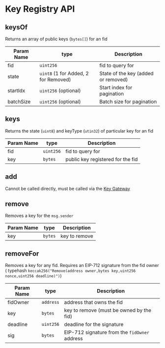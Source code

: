 # Key Registry API

## keysOf

Returns an array of public keys (`bytes[]`) for an fid

| Param Name | type                                 | Description                         |
|------------|--------------------------------------|-------------------------------------|
| fid        | `uint256`                            | fid to query for                    |
| state      | `uint8` (1 for Added, 2 for Removed) | State of the key (added or removed) |
| startIdx   | `uint256` (optional)                 | Start index for pagination          |
| batchSize  | `uint256` (optional)                 | Batch size for pagination           |

## keys

Returns the state (`uint8`) and keyType (`utin32`) of particular key for an fid

| Param Name | type      | Description                       |
|------------|-----------|-----------------------------------|
| fid        | `uint256` | fid to query for                  |
| key        | `bytes`   | public key registered for the fid |

## add

Cannot be called directly, must be called via the [Key Gateway](/reference/contracts/key-gateway.md)

## remove

Removes a key for the `msg.sender`

| Param Name | type    | Description   |
|------------|---------|---------------|
| key        | `bytes` | key to remove |

## removeFor

Removes a key for any fid. Requires an EIP-712 signature from the fid owner (
typehash `keccak256("Remove(address owner,bytes key,uint256 nonce,uint256 deadline)")`)

| Param Name | type      | Description                                   |
|------------|-----------|-----------------------------------------------|
| fidOwner   | `address` | address that owns the fid                     |
| key        | `bytes`   | key to remove (must be owned by the fid)      |
| deadline   | `uint256` | deadline for the signature                    |
| sig        | `bytes`   | EIP-712 signature from the `fidOwner` address |
